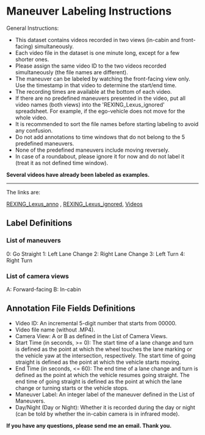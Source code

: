 # Maneuver Labeling Instructions
General Instructions:

- This dataset contains videos recorded in two views (in-cabin and front-facing) simultaneously.
- Each video file in the dataset is one minute long, except for a few shorter ones.
- Please assign the same video ID to the two videos recorded simultaneously (the file names are different).
- The maneuver can be labeled by watching the front-facing view only. Use the timestamp in that video to determine the start/end time.
- The recording times are available at the bottom of each video.
- If there are no predefined maneuvers presented in the video, put all video names (both views) into the 'REXING_Lexus_ignored' spreadsheet. For example, if the ego-vehicle does not move for the whole video.
- It is recommended to sort the file names before starting labeling to avoid any confusion.
- Do not add annotations to time windows that do not belong to the 5 predefined maneuvers.
- None of the predefined maneuvers include moving reversely.
- In case of a roundabout, please ignore it for now and do not label it (treat it as not defined time window).

**Several videos have already been labeled as examples.**

--- 

The links are:

[REXING_Lexus_anno](https://docs.google.com/spreadsheets/d/12g0dBMUhm32yTdb6MrWoJemRPFTceEK4Z6uQIpUcy1w/edit?usp=sharing)
, [REXING_Lexus_ignored](https://docs.google.com/spreadsheets/d/1YJWXQ2VK6FuBlz6XrVM6R3Roq4FHtAmtJ6EByZqRHxQ/edit?usp=sharing), [Videos](https://purdue0-my.sharepoint.com/:f:/g/personal/yunsheng_purdue_edu/EoucJS393QFIvna7avg2u5YBOJgGr98rA3aouQc4uBb3Cw?email=chloe.2018.lgccccpc%40gmail.com&e=IzVTdf)

## Label Definitions
### List of maneuvers
0: Go Straight
1: Left Lane Change
2: Right Lane Change
3: Left Turn
4: Right Turn

### List of camera views
A: Forward-facing
B: In-cabin

## Annotation File Fields Definitions
- Video ID: An incremental 5-digit number that starts from 00000.
- Video file name (without .MP4).
- Camera View: A or B as defined in the List of Camera Views.
- Start Time (in seconds, >= 0): The start time of a lane change and turn is defined as the point at which the wheel touches the lane marking or the vehicle yaw at the intersection, respectively. The start time of going straight is defined as the point at which the vehicle starts moving.
- End Time (in seconds, <= 60): The end time of a lane change and turn is defined as the point at which the vehicle resumes going straight. The end time of going straight is defined as the point at which the lane change or turning starts or the vehicle stops.
- Maneuver Label: An integer label of the maneuver defined in the List of Maneuvers.
- Day/Night (Day or Night): Whether it is recorded during the day or night (can be told by whether the in-cabin camera is in infrared mode).

**If you have any questions, please send me an email. Thank you.**
